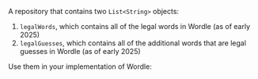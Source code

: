 A repository that contains two `List<String>` objects:
1. `legalWords`, which contains all of the legal words in Wordle (as of early 2025)
2. `legalGuesses`, which contains all of the additional words that are legal guesses in Wordle (as of early 2025)

Use them in your implementation of Wordle:

